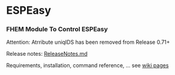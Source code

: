 # ESPEasy
### FHEM Module To Control ESPEasy


Attention: Atrribute uniqIDS has been removed from Release 0.71+

Release notes: [ReleaseNotes.md](ReleaseNotes.md)

Requirements, installation, command reference, ... see [wiki pages](https://github.com/ddtlabs/ESPEasy/wiki)


